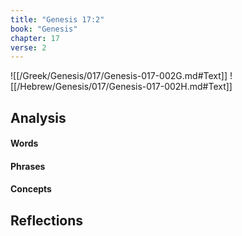 ```yaml
---
title: "Genesis 17:2"
book: "Genesis"
chapter: 17
verse: 2
---
```

![[/Greek/Genesis/017/Genesis-017-002G.md#Text]]
![[/Hebrew/Genesis/017/Genesis-017-002H.md#Text]]

## Analysis

#### Words

#### Phrases

#### Concepts

## Reflections
